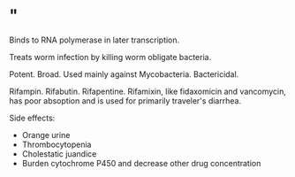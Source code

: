 # "

Binds to RNA polymerase in later transcription.

Treats worm infection by killing worm obligate bacteria.

Potent.
Broad.
Used mainly against Mycobacteria.
Bactericidal.

Rifampin.
Rifabutin.
Rifapentine.
Rifamixin, like fidaxomicin and vancomycin, has poor absoption and is used for primarily traveler's diarrhea.

Side effects:
- Orange urine
- Thrombocytopenia
- Cholestatic juandice
- Burden cytochrome P450 and decrease other drug concentration
